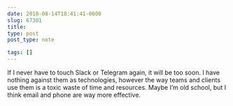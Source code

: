 ```yaml
---
date: 2018-08-14T18:41:41-0600
slug: 67301
title: 
type: post
post_type: note

tags: []
---
```

If I never have to touch Slack or Telegram again, it will be too soon. I have nothing against them as technologies, however the way teams and clients use them is a toxic waste of time and resources. Maybe I’m old school, but I think email and phone are way more effective.



